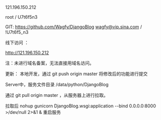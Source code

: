 121.196.150.212

root / U7t6f5n3

GIT: https://github.com/Wagfy/DjangoBlog
wagfy@vip.sina.com / !U7t6f5_n3

线下访问 ：

http://121.196.150.212


注：未进行域名备案，无法直接用域名访问。

更新：
本地开发，通过 git push origin master 将修改后的功能进行提交

Server中，服务文件目录 /data/python/DjangoBlog

通过 git pull origin master ，从服务器上进行拉取。

拉取后 nohup gunicorn DjangoBlog.wsgi:application --bind 0.0.0.0:8000 >/dev/null 2>&1 &
重启服务

